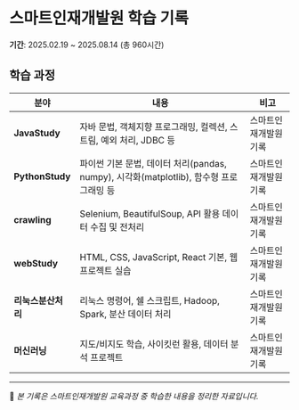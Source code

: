 # 스마트인재개발원 학습 기록

**기간**: 2025.02.19 ~ 2025.08.14 (총 960시간)  

## 학습 과정
| 분야 | 내용 | 비고 |
|------|------|------|
| **JavaStudy** | 자바 문법, 객체지향 프로그래밍, 컬렉션, 스트림, 예외 처리, JDBC 등 | 스마트인재개발원 기록 |
| **PythonStudy** | 파이썬 기본 문법, 데이터 처리(pandas, numpy), 시각화(matplotlib), 함수형 프로그래밍 등 | 스마트인재개발원 기록 |
| **crawling** | Selenium, BeautifulSoup, API 활용 데이터 수집 및 전처리 | 스마트인재개발원 기록 |
| **webStudy** | HTML, CSS, JavaScript, React 기본, 웹 프로젝트 실습 | 스마트인재개발원 기록 |
| **리눅스분산처리** | 리눅스 명령어, 쉘 스크립트, Hadoop, Spark, 분산 데이터 처리 | 스마트인재개발원 기록 |
| **머신러닝** | 지도/비지도 학습, 사이킷런 활용, 데이터 분석 프로젝트 | 스마트인재개발원 기록 |

---

📌 *본 기록은 스마트인재개발원 교육과정 중 학습한 내용을 정리한 자료입니다.*
